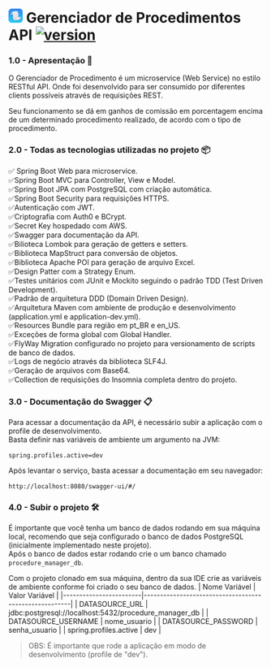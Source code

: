 # <img src="icon.png" alt="drawing" width="28"/> Gerenciador de Procedimentos API [![version](https://img.shields.io/badge/version-1.0.0-green.svg)](https://semver.org)

### 1.0 - Apresentação :ledger:
O Gerenciador de Procedimento é um microservice (Web Service) no estilo RESTful API. Onde foi desenvolvido para ser consumido por
diferentes clients possíveis através de requisições REST.

Seu funcionamento se dá em ganhos de comissão em porcentagem encima de um determinado procedimento realizado, de acordo
com o tipo de procedimento.

### 2.0 - Todas as tecnologias utilizadas no projeto :package:
:white_check_mark: Spring Boot Web para microservice.<br/>
:white_check_mark:Spring Boot MVC para Controller, View e Model.<br/>
:white_check_mark:Spring Boot JPA com PostgreSQL com criação automática.<br/>
:white_check_mark:Spring Boot Security para requisições HTTPS.<br/>
:white_check_mark:Autenticação com JWT.<br/>
:white_check_mark:Criptografia com Auth0 e BCrypt.<br/>
:white_check_mark:Secret Key hospedado com AWS.<br/>
:white_check_mark:Swagger para documentação da API.<br/>
:white_check_mark:Bilioteca Lombok para geração de getters e setters.<br/>
:white_check_mark:Biblioteca MapStruct para conversão de objetos.<br/>
:white_check_mark:Biblioteca Apache POI para geração de arquivo Excel.<br/>
:white_check_mark:Design Patter com a Strategy Enum.<br/>
:white_check_mark:Testes unitários com JUnit e Mockito seguindo o padrão TDD (Test Driven Development).<br/>
:white_check_mark:Padrão de arquitetura DDD (Domain Driven Design).<br/>
:white_check_mark:Arquitetura Maven com ambiente de produção e desenvolvimento (application.yml e application-dev.yml).<br/>
:white_check_mark:Resources Bundle para região em pt_BR e en_US.<br/>
:white_check_mark:Exceções de forma global com Global Handler.<br/>
:white_check_mark:FlyWay Migration configurado no projeto para versionamento de scripts de banco de dados.<br/>
:white_check_mark:Logs de negócio através da biblioteca SLF4J.<br/>
:white_check_mark:Geração de arquivos com Base64.<br/>
:white_check_mark:Collection de requisições do Insomnia completa dentro do projeto.<br/>

### 3.0 - Documentação do Swagger :clipboard:
Para acessar a documentação da API, é necessário subir a aplicação com o profile de desenvolvimento.<br/>
Basta definir nas variáveis de ambiente um argumento na JVM:
```
spring.profiles.active=dev
```
Após levantar o serviço, basta acessar a documentação em seu navegador:
```
http://localhost:8080/swagger-ui/#/
```

### 4.0 - Subir o projeto :hammer_and_wrench:
É importante que você tenha um banco de dados rodando em sua máquina local, recomendo que seja configurado o banco de 
dados PostgreSQL (inicialmente implementado neste projeto).<br/>
Após o banco de dados estar rodando crie o um banco chamado `procedure_manager_db`.

Com o projeto clonado em sua máquina, dentro da sua IDE crie as variáveis de ambiente conforme foi criado o seu banco de dados.
| Nome Variável          | Valor Variável                                        |
|------------------------|-------------------------------------------------------|
| DATASOURCE_URL         | jdbc:postgresql://localhost:5432/procedure_manager_db |
| DATASOURCE_USERNAME    | nome_usuario                                          |
| DATASOURCE_PASSWORD    | senha_usuario                                         |
| spring.profiles.active | dev                                                   |
>
> OBS: É importante que rode a aplicação em modo de desenvolvimento (profile de "dev").
> 
